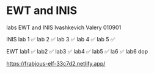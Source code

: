 # EWT and INIS
labs EWT and INIS Ivashkevich Valery 010901

INIS
lab 1 ✅
lab 2 ✅
lab 3 ✅
lab 4 ✅
lab 5 ✅

EWT
lab1  ✅
lab2  ✅
lab3  ✅
lab4  ✅
lab5  ✅
la6   ✅  lab6 dop

https://frabjous-elf-33c7d2.netlify.app/

